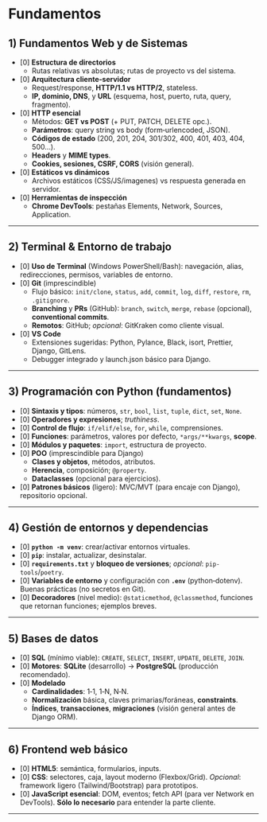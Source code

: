 # Fundamentos

## 1) Fundamentos Web y de Sistemas

- [0] **Estructura de directorios**
  - Rutas relativas vs absolutas; rutas de proyecto vs del sistema.
- [0] **Arquitectura cliente‑servidor**
  - Request/response, **HTTP/1.1 vs HTTP/2**, stateless.
  - **IP, dominio, DNS**, y **URL** (esquema, host, puerto, ruta, query, fragmento).
- [0] **HTTP esencial**
  - Métodos: **GET vs POST** (+ PUT, PATCH, DELETE opc.).
  - **Parámetros**: query string vs body (form‑urlencoded, JSON).
  - **Códigos de estado** (200, 201, 204, 301/302, 400, 401, 403, 404, 500…).
  - **Headers** y **MIME types**.
  - **Cookies, sesiones, CSRF, CORS** (visión general).
- [0] **Estáticos vs dinámicos**
  - Archivos estáticos (CSS/JS/imagenes) vs respuesta generada en servidor.
- [0] **Herramientas de inspección**
  - **Chrome DevTools**: pestañas Elements, Network, Sources, Application.

---

## 2) Terminal & Entorno de trabajo

- [0] **Uso de Terminal** (Windows PowerShell/Bash): navegación, alias, redirecciones, permisos, variables de entorno.
- [0] **Git** (imprescindible)
  - Flujo básico: `init/clone`, `status`, `add`, `commit`, `log`, `diff`, `restore`, `rm`, `.gitignore`.
  - **Branching** y **PRs** (GitHub): `branch`, `switch`, `merge`, `rebase` (opcional), **conventional commits**.
  - **Remotos**: GitHub; *opcional*: GitKraken como cliente visual.
- [0] **VS Code**
  - Extensiones sugeridas: Python, Pylance, Black, isort, Prettier, Django, GitLens.
  - Debugger integrado y launch.json básico para Django.

---

## 3) Programación con Python (fundamentos)

- [0] **Sintaxis y tipos**: números, `str`, `bool`, `list`, `tuple`, `dict`, `set`, `None`.
- [0] **Operadores y expresiones**; *truthiness*.
- [0] **Control de flujo**: `if/elif/else`, `for`, `while`, comprensiones.
- [0] **Funciones**: parámetros, valores por defecto, `*args/**kwargs`, **scope**.
- [0] **Módulos y paquetes**: `import`, estructura de proyecto.
- [0] **POO** (imprescindible para Django)
  - **Clases y objetos**, métodos, atributos.
  - **Herencia**, composición; `@property`.
  - **Dataclasses** (opcional para ejercicios).
- [0] **Patrones básicos** (ligero): MVC/MVT (para encaje con Django), repositorio opcional.

---

## 4) Gestión de entornos y dependencias

- [0] **`python -m venv`**: crear/activar entornos virtuales.
- [0] **`pip`**: instalar, actualizar, desinstalar.
- [0] **`requirements.txt`** y **bloqueo de versiones**; *opcional*: `pip-tools`/`poetry`.
- [0] **Variables de entorno** y configuración con **`.env`** (python‑dotenv). Buenas prácticas (no secretos en Git).
- [0] **Decoradores** (nivel medio): `@staticmethod`, `@classmethod`, funciones que retornan funciones; ejemplos breves.

---

## 5) Bases de datos

- [0] **SQL** (mínimo viable): `CREATE`, `SELECT`, `INSERT`, `UPDATE`, `DELETE`, `JOIN`.
- [0] **Motores**: **SQLite** (desarrollo) → **PostgreSQL** (producción recomendado).
- [0] **Modelado**
  - **Cardinalidades**: 1‑1, 1‑N, N‑N.
  - **Normalización** básica, claves primarias/foráneas, **constraints**.
  - **Índices**, **transacciones**, **migraciones** (visión general antes de Django ORM).

---

## 6) Frontend web básico

- [0] **HTML5**: semántica, formularios, inputs.
- [0] **CSS**: selectores, caja, layout moderno (Flexbox/Grid). *Opcional*: framework ligero (Tailwind/Bootstrap) para prototipos.
- [0] **JavaScript esencial**: DOM, eventos; fetch API (para ver Network en DevTools). **Sólo lo necesario** para entender la parte cliente.

---
